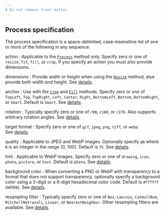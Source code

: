 ```yaml
---
# Do not remove front matter.
---
```


## Process specification

The process specification is a space-delimited, case-insensitive list of one or more of the following in any sequence:

action
: Applicable to the [`Process`](/methods/resource/process) method only. Specify zero or one of `resize`, `fit`, `fill`, or `crop`. If you specify an action you must also provide dimensions.

dimensions
: Provide width _or_ height when using the [`Resize`](/methods/resource/resize) method, else provide both width _and_ height. See&nbsp;[details](/content-management/image-processing/#dimensions).

anchor
: Use with the [`Crop`](/methods/resource/crop) and [`Fill`](/methods/resource/fill) methods. Specify zero or one of `TopLeft`, `Top`, `TopRight`, `Left`, `Center`, `Right`, `BottomLeft`, `Bottom`, `BottomRight`, or `Smart`. Default is `Smart`. See&nbsp;[details](/content-management/image-processing/#anchor).

rotation
: Typically specify zero or one of `r90`, `r180`, or `r270`. Also supports arbitrary rotation angles. See&nbsp;[details](/content-management/image-processing/#rotation).

target format
: Specify zero or one of `gif`, `jpeg`, `png`, `tiff`, or `webp`. See&nbsp;[details](/content-management/image-processing/#target-format).

quality
: Applicable to JPEG and WebP images. Optionally specify `qN` where `N` is an integer in the range [0, 100]. Default is `75`. See&nbsp;[details](/content-management/image-processing/#quality).

hint
: Applicable to WebP images. Specify zero or one of `drawing`, `icon`, `photo`, `picture`, or `text`. Default is `photo`. See&nbsp;[details](/content-management/image-processing/#hint).

background color
: When converting a PNG or WebP with transparency to a format that does not support transparency, optionally specify a background color using a 3-digit or a 6-digit hexadecimal color code. Default is `#ffffff` (white). See&nbsp;[details](/content-management/image-processing/#background-color).

resampling filter
: Typically specify zero or one of `Box`, `Lanczos`, `CatmullRom`, `MitchellNetravali`, `Linear`, or `NearestNeighbor`. Other resampling filters are available. See&nbsp;[details](/content-management/image-processing/#resampling-filter).
